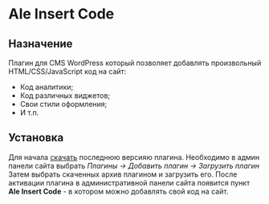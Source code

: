 # Ale Insert Code

## Назначение

Плагин для CMS WordPress который позволяет добавлять произвольный HTML/CSS/JavaScript код на сайт:

- Код аналитики;
- Код различных виджетов;
- Свои стили оформления;
- И т.п.

## Установка

Для начала [скачать](https://github.com/aletoropov/ale_insert_code/releases/ "Страница для скачивания плагина") последнюю версияю плагина.
Необходимо в админ панели сайта выбрать *Плагины -> Добавить плагин -> Загрузить плагин*
Затем выбрать скаченных архив плагином и загрузить его.
После активации плагина в административной панели сайта появится пункт **Ale Insert Code** - в котором можно добавлять свой код на сайт.